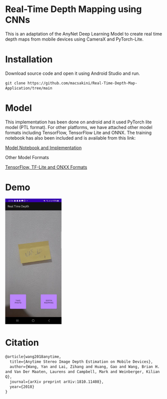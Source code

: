 # Real-Time Depth Mapping using CNNs

This is an adaptation of the AnyNet Deep Learning Model to create real time depth maps from mobile devices using CameraX and PyTorch-Lite.

# Installation

Download source code and open it using Android Studio and run.

```
git clone https://github.com/macsakini/Real-Time-Depth-Map-Application/tree/main
``` 

# Model

This implementation has been done on android and it used PyTorch lite model (PTL format). For other platforms, we have attached other model formats including TensorFlow, TensorFlow Lite and ONNX. The training notebook has also been included and is available from this link:

[Model Notebook and Implementation](https://github.com/macsakini/Real-Time-Image-Depth-Mapping/blob/main/ptlmodel.ipynb)

Other Model Formats

[TensorFlow, TF-Lite and ONXX Formats](https://github.com/macsakini/Real-Time-Depth-Map-Application/tree/main/models)


# Demo

<img src="https://github.com/macsakini/Real-Time-Depth-Map-Application/blob/main/screenshots/ss1.jpeg?raw=true" alt="drawing" height="400"/>


# Citation
```
@article{wang2018anytime,
  title={Anytime Stereo Image Depth Estimation on Mobile Devices},
  author={Wang, Yan and Lai, Zihang and Huang, Gao and Wang, Brian H. and Van Der Maaten, Laurens and Campbell, Mark and Weinberger, Kilian Q},
  journal={arXiv preprint arXiv:1810.11408},
  year={2018}
}
```